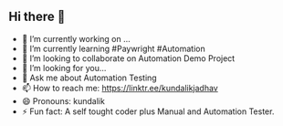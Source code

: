 ## Hi there 👋

<!--
**kundalik5545/kundalik5545** is a ✨ _special_ ✨ repository because its `README.md` (this file) appears on your GitHub profile.
--> 
- 🔭 I’m currently working on ...
- 🌱 I’m currently learning #Paywright #Automation
- 👯 I’m looking to collaborate on Automation Demo Project
- 🤔 I’m looking for you...
- 💬 Ask me about Automation Testing
- 📫 How to reach me: https://linktr.ee/kundalikjadhav
- 😄 Pronouns: kundalik
- ⚡ Fun fact: A self tought coder plus Manual and Automation Tester.

